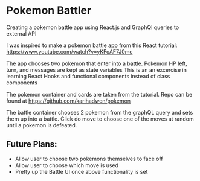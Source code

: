 # Pokemon Battler
Creating a pokemon battle app using React.js and GraphQl queries to external API

I was inspired to make a pokemon battle app from this React tutorial: https://www.youtube.com/watch?v=yKFoAF7J0mc

The app chooses two pokemon that enter into a battle. Pokemon HP left, turn, and messages are kept as state variables 
This is an an excercise in learning React Hooks and functional components instead of class components

The pokemon container and cards are taken from the tutorial. Repo can be found at https://github.com/karlhadwen/pokemon

The battle container chooses 2 pokemon from the graphQL query and sets them up into a battle.
Click do move to choose one of the moves at random until a pokemon is defeated.

## Future Plans:
* Allow user to choose two pokemons themselves to face off
* Allow user to choose which move is used
* Pretty up the Battle UI once above functionality is set




